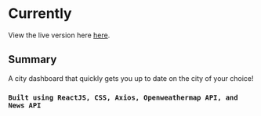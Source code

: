 # Currently

View the live version here [here](https://currently-80b34.web.app).

## Summary

A city dashboard that quickly gets you up to date on the city of your choice!

### `Built using ReactJS, CSS, Axios, Openweathermap API, and News API`
